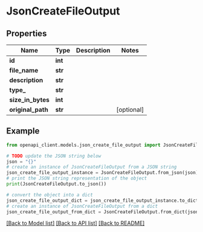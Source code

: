 # JsonCreateFileOutput


## Properties

Name | Type | Description | Notes
------------ | ------------- | ------------- | -------------
**id** | **int** |  | 
**file_name** | **str** |  | 
**description** | **str** |  | 
**type_** | **str** |  | 
**size_in_bytes** | **int** |  | 
**original_path** | **str** |  | [optional] 

## Example

```python
from openapi_client.models.json_create_file_output import JsonCreateFileOutput

# TODO update the JSON string below
json = "{}"
# create an instance of JsonCreateFileOutput from a JSON string
json_create_file_output_instance = JsonCreateFileOutput.from_json(json)
# print the JSON string representation of the object
print(JsonCreateFileOutput.to_json())

# convert the object into a dict
json_create_file_output_dict = json_create_file_output_instance.to_dict()
# create an instance of JsonCreateFileOutput from a dict
json_create_file_output_from_dict = JsonCreateFileOutput.from_dict(json_create_file_output_dict)
```
[[Back to Model list]](../README.md#documentation-for-models) [[Back to API list]](../README.md#documentation-for-api-endpoints) [[Back to README]](../README.md)


